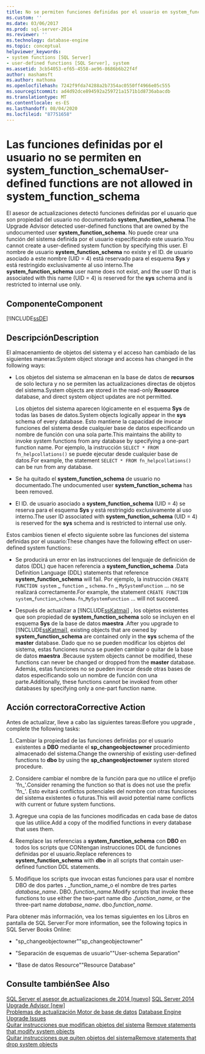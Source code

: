 ```yaml
---
title: No se permiten funciones definidas por el usuario en system_function_schema | Microsoft Docs
ms.custom: ''
ms.date: 03/06/2017
ms.prod: sql-server-2014
ms.reviewer: ''
ms.technology: database-engine
ms.topic: conceptual
helpviewer_keywords:
- system functions [SQL Server]
- user-defined functions [SQL Server], system
ms.assetid: 3cb54053-ef65-4558-ae96-8686b6b22f4f
author: mashamsft
ms.author: mathoma
ms.openlocfilehash: 7242f9fda74288a2b7354ac0550ff4966e05c555
ms.sourcegitcommit: ad4d92dce894592a259721a1571b1d8736abacdb
ms.translationtype: MT
ms.contentlocale: es-ES
ms.lasthandoff: 08/04/2020
ms.locfileid: "87751658"
---
```

# <a name="user-defined-functions-are-not-allowed-in-system_function_schema"></a><span data-ttu-id="9bff1-102">Las funciones definidas por el usuario no se permiten en system_function_schema</span><span class="sxs-lookup"><span data-stu-id="9bff1-102">User-defined functions are not allowed in system_function_schema</span></span>
  <span data-ttu-id="9bff1-103">El asesor de actualizaciones detectó funciones definidas por el usuario que son propiedad del usuario no documentado **system_function_schema**.</span><span class="sxs-lookup"><span data-stu-id="9bff1-103">The Upgrade Advisor detected user-defined functions that are owned by the undocumented user **system_function_schema**.</span></span> <span data-ttu-id="9bff1-104">No puede crear una función del sistema definida por el usuario especificando este usuario.</span><span class="sxs-lookup"><span data-stu-id="9bff1-104">You cannot create a user-defined system function by specifying this user.</span></span> <span data-ttu-id="9bff1-105">El nombre de usuario **system_function_schema** no existe y el ID. de usuario asociado a este nombre (UID = 4) está reservado para el esquema **Sys** y está restringido exclusivamente al uso interno.</span><span class="sxs-lookup"><span data-stu-id="9bff1-105">The **system_function_schema** user name does not exist, and the user ID that is associated with this name (UID = 4) is reserved for the **sys** schema and is restricted to internal use only.</span></span>  
  
## <a name="component"></a><span data-ttu-id="9bff1-106">Componente</span><span class="sxs-lookup"><span data-stu-id="9bff1-106">Component</span></span>  
 [!INCLUDE[ssDE](../../includes/ssde-md.md)]  
  
## <a name="description"></a><span data-ttu-id="9bff1-107">Descripción</span><span class="sxs-lookup"><span data-stu-id="9bff1-107">Description</span></span>  
 <span data-ttu-id="9bff1-108">El almacenamiento de objetos del sistema y el acceso han cambiado de las siguientes maneras:</span><span class="sxs-lookup"><span data-stu-id="9bff1-108">System object storage and access has changed in the following ways:</span></span>  
  
-   <span data-ttu-id="9bff1-109">Los objetos del sistema se almacenan en la base de datos de **recursos** de solo lectura y no se permiten las actualizaciones directas de objetos del sistema.</span><span class="sxs-lookup"><span data-stu-id="9bff1-109">System objects are stored in the read-only **Resource** database, and direct system object updates are not permitted.</span></span>  
  
     <span data-ttu-id="9bff1-110">Los objetos del sistema aparecen lógicamente en el esquema **Sys** de todas las bases de datos.</span><span class="sxs-lookup"><span data-stu-id="9bff1-110">System objects logically appear in the **sys** schema of every database.</span></span> <span data-ttu-id="9bff1-111">Esto mantiene la capacidad de invocar funciones del sistema desde cualquier base de datos especificando un nombre de función con una sola parte.</span><span class="sxs-lookup"><span data-stu-id="9bff1-111">This maintains the ability to invoke system functions from any database by specifying a one-part function name.</span></span> <span data-ttu-id="9bff1-112">Por ejemplo, la instrucción `SELECT * FROM fn_helpcollations()` se puede ejecutar desde cualquier base de datos.</span><span class="sxs-lookup"><span data-stu-id="9bff1-112">For example, the statement `SELECT * FROM fn_helpcollations()` can be run from any database.</span></span>  
  
-   <span data-ttu-id="9bff1-113">Se ha quitado el **system_function_schema** de usuario no documentado.</span><span class="sxs-lookup"><span data-stu-id="9bff1-113">The undocumented user **system_function_schema** has been removed.</span></span>  
  
-   <span data-ttu-id="9bff1-114">El ID. de usuario asociado a **system_function_schema** (UID = 4) se reserva para el esquema **Sys** y está restringido exclusivamente al uso interno.</span><span class="sxs-lookup"><span data-stu-id="9bff1-114">The user ID associated with **system_function_schema** (UID = 4) is reserved for the **sys** schema and is restricted to internal use only.</span></span>  
  
 <span data-ttu-id="9bff1-115">Estos cambios tienen el efecto siguiente sobre las funciones del sistema definidas por el usuario:</span><span class="sxs-lookup"><span data-stu-id="9bff1-115">These changes have the following effect on user-defined system functions:</span></span>  
  
-   <span data-ttu-id="9bff1-116">Se producirá un error en las instrucciones del lenguaje de definición de datos (DDL) que hacen referencia a **system_function_schema** .</span><span class="sxs-lookup"><span data-stu-id="9bff1-116">Data Definition Language (DDL) statements that reference **system_function_schema** will fail.</span></span> <span data-ttu-id="9bff1-117">Por ejemplo, la instrucción `CREATE FUNCTION system` _ `function` \_ `schema.fn` \_ `MySystemFunction` ... no se realizará correctamente.</span><span class="sxs-lookup"><span data-stu-id="9bff1-117">For example, the statement `CREATE FUNCTION system`_`function`\_`schema.fn`\_`MySystemFunction` ... will not succeed.</span></span>  
  
-   <span data-ttu-id="9bff1-118">Después de actualizar a [!INCLUDE[ssKatmai](../../includes/sskatmai-md.md)] , los objetos existentes que son propiedad de **system_function_schema** solo se incluyen en el esquema **Sys** de la base de datos **maestra** .</span><span class="sxs-lookup"><span data-stu-id="9bff1-118">After you upgrade to [!INCLUDE[ssKatmai](../../includes/sskatmai-md.md)], existing objects that are owned by **system_function_schema** are contained only in the **sys** schema of the **master** database.</span></span> <span data-ttu-id="9bff1-119">Dado que no se pueden modificar los objetos del sistema, estas funciones nunca se pueden cambiar o quitar de la base de datos **maestra** .</span><span class="sxs-lookup"><span data-stu-id="9bff1-119">Because system objects cannot be modified, these functions can never be changed or dropped from the **master** database.</span></span> <span data-ttu-id="9bff1-120">Además, estas funciones no se pueden invocar desde otras bases de datos especificando solo un nombre de función con una parte.</span><span class="sxs-lookup"><span data-stu-id="9bff1-120">Additionally, these functions cannot be invoked from other databases by specifying only a one-part function name.</span></span>  
  
## <a name="corrective-action"></a><span data-ttu-id="9bff1-121">Acción correctora</span><span class="sxs-lookup"><span data-stu-id="9bff1-121">Corrective Action</span></span>  
 <span data-ttu-id="9bff1-122">Antes de actualizar, lleve a cabo las siguientes tareas:</span><span class="sxs-lookup"><span data-stu-id="9bff1-122">Before you upgrade , complete the following tasks:</span></span>  
  
1.  <span data-ttu-id="9bff1-123">Cambiar la propiedad de las funciones definidas por el usuario existentes a **DBO** mediante el **sp_changeobjectowner** procedimiento almacenado del sistema.</span><span class="sxs-lookup"><span data-stu-id="9bff1-123">Change the ownership of existing user-defined functions to **dbo** by using the **sp_changeobjectowner** system stored procedure.</span></span>  
  
2.  <span data-ttu-id="9bff1-124">Considere cambiar el nombre de la función para que no utilice el prefijo 'fn_'.</span><span class="sxs-lookup"><span data-stu-id="9bff1-124">Consider renaming the function so that is does not use the prefix 'fn_'.</span></span> <span data-ttu-id="9bff1-125">Esto evitará conflictos potenciales del nombre con otras funciones del sistema existentes o futuras.</span><span class="sxs-lookup"><span data-stu-id="9bff1-125">This will avoid potential name conflicts with current or future system functions.</span></span>  
  
3.  <span data-ttu-id="9bff1-126">Agregue una copia de las funciones modificadas en cada base de datos que las utilice.</span><span class="sxs-lookup"><span data-stu-id="9bff1-126">Add a copy of the modified functions in every database that uses them.</span></span>  
  
4.  <span data-ttu-id="9bff1-127">Reemplace las referencias a **system_function_schema** con **DBO** en todos los scripts que CONtengan instrucciones DDL de funciones definidas por el usuario.</span><span class="sxs-lookup"><span data-stu-id="9bff1-127">Replace references to **system_function_schema** with **dbo** in all scripts that contain user-defined function DDL statements.</span></span>  
  
5.  <span data-ttu-id="9bff1-128">Modifique los scripts que invocan estas funciones para usar el nombre DBO de dos partes **.** _function_name_o el nombre de tres partes _database_name_**.** DBO. *function_name*.</span><span class="sxs-lookup"><span data-stu-id="9bff1-128">Modify scripts that invoke these functions to use either the two-part name dbo **.**_function_name_, or the three-part name _database_name_**.** dbo.*function_name*.</span></span>  
  
 <span data-ttu-id="9bff1-129">Para obtener más información, vea los temas siguientes en los Libros en pantalla de SQL Server:</span><span class="sxs-lookup"><span data-stu-id="9bff1-129">For more information, see the following topics in SQL Server Books Online:</span></span>  
  
-   <span data-ttu-id="9bff1-130">"sp_changeobjectowner"</span><span class="sxs-lookup"><span data-stu-id="9bff1-130">"sp_changeobjectowner"</span></span>  
  
-   <span data-ttu-id="9bff1-131">"Separación de esquemas de usuario"</span><span class="sxs-lookup"><span data-stu-id="9bff1-131">"User-schema Separation"</span></span>  
  
-   <span data-ttu-id="9bff1-132">"Base de datos Resource"</span><span class="sxs-lookup"><span data-stu-id="9bff1-132">"Resource Database"</span></span>  
  
## <a name="see-also"></a><span data-ttu-id="9bff1-133">Consulte también</span><span class="sxs-lookup"><span data-stu-id="9bff1-133">See Also</span></span>  
 <span data-ttu-id="9bff1-134">[SQL Server el asesor de actualizaciones de 2014 &#91;nuevo&#93;](sql-server-2014-upgrade-advisor.md) </span><span class="sxs-lookup"><span data-stu-id="9bff1-134">[SQL Server 2014 Upgrade Advisor &#91;new&#93;](sql-server-2014-upgrade-advisor.md) </span></span>  
 <span data-ttu-id="9bff1-135">[Problemas de actualización Motor de base de datos](../../../2014/sql-server/install/database-engine-upgrade-issues.md) </span><span class="sxs-lookup"><span data-stu-id="9bff1-135">[Database Engine Upgrade Issues](../../../2014/sql-server/install/database-engine-upgrade-issues.md) </span></span>  
 <span data-ttu-id="9bff1-136">[Quitar instrucciones que modifican objetos del sistema](../../../2014/sql-server/install/remove-statements-that-modify-system-objects.md) </span><span class="sxs-lookup"><span data-stu-id="9bff1-136">[Remove statements that modify system objects](../../../2014/sql-server/install/remove-statements-that-modify-system-objects.md) </span></span>  
 [<span data-ttu-id="9bff1-137">Quitar instrucciones que quiten objetos del sistema</span><span class="sxs-lookup"><span data-stu-id="9bff1-137">Remove statements that drop system objects</span></span>](../../../2014/sql-server/install/remove-statements-that-drop-system-objects.md)  
  
  

